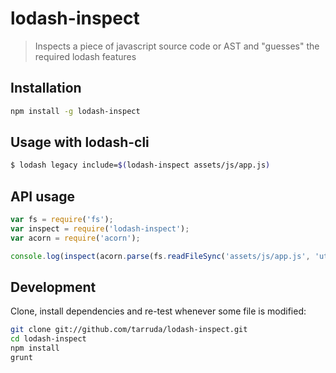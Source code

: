 # lodash-inspect

> Inspects a piece of javascript source code or AST and "guesses" the required lodash features

## Installation

```sh
npm install -g lodash-inspect
```

## Usage with lodash-cli

```sh
$ lodash legacy include=$(lodash-inspect assets/js/app.js)
```

## API usage

```js
var fs = require('fs');
var inspect = require('lodash-inspect');
var acorn = require('acorn');

console.log(inspect(acorn.parse(fs.readFileSync('assets/js/app.js', 'utf8'))));
```

## Development

Clone, install dependencies and re-test whenever some file is modified:

```sh
git clone git://github.com/tarruda/lodash-inspect.git
cd lodash-inspect
npm install
grunt
```

